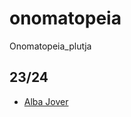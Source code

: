 # onomatopeia
Onomatopeia_plutja

## 23/24
* [Alba Jover](https://github.com/albajota/onomatopeyas_pde)

